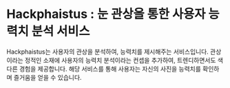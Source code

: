 # Hackphaistus : 눈 관상을 통한 사용자 능력치 분석 서비스

Hackphaistus는 사용자의 관상을 분석하여, 능력치를 제시해주는 서비스입니다.
관상이라는 정적인 소재에 사용자의 능력치 분석이라는 컨셉을 추가하여, 트렌디하면서도 색다른 경험을 제공합니다.
해당 서비스를 통해 사용자는 자신의 사진을 능력치를 확인하며 즐거움을 얻을 수 있습니다.

